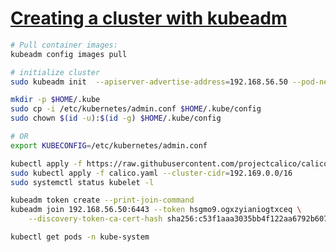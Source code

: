 # [Creating a cluster with kubeadm](https://kubernetes.io/docs/setup/production-environment/tools/kubeadm/create-cluster-kubeadm/)

```bash
# Pull container images:
kubeadm config images pull

# initialize cluster
sudo kubeadm init  --apiserver-advertise-address=192.168.56.50 --pod-network-cidr 192.169.0.0/16

mkdir -p $HOME/.kube
sudo cp -i /etc/kubernetes/admin.conf $HOME/.kube/config
sudo chown $(id -u):$(id -g) $HOME/.kube/config

# OR
export KUBECONFIG=/etc/kubernetes/admin.conf

kubectl apply -f https://raw.githubusercontent.com/projectcalico/calico/v3.25.0/manifests/calico.yaml 
sudo kubectl apply -f calico.yaml --cluster-cidr=192.169.0.0/16
sudo systemctl status kubelet -l
```

```bash
kubeadm token create --print-join-command
kubeadm join 192.168.56.50:6443 --token hsgmo9.ogxzyianiogtxceq \
	--discovery-token-ca-cert-hash sha256:c53f1aaa3035bb4f122aa6792b607bcc4bf4764c3fd98d3e903d9ab318b110dd

kubectl get pods -n kube-system
```

